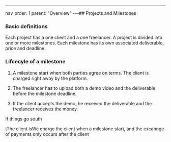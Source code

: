 ---
nav_order: 1
parent: "Overview"
---## Projects and Milestones

### Basic definitions

Each project has a one client and a one freelancer.
A project is divided into one or more milestones.
Each milestone has its own associated deliverable, price and deadline.

### Lifcecyle of a milestone

1. A milestone start when both parties agree on terms. The client is charged right away by the platform.

2. The freelancer has to upload both a demo video and the deliverable before the milestone deadline.

3. If the client accepts the demo, he received the deliverable and the freelancer receives the money.

If things go south

tThe client isWe charge the client when a milestone start, and the excahnge of payments only occurs after the client
